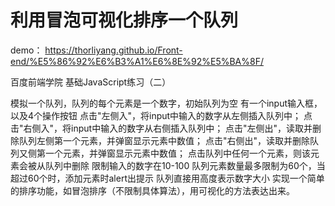 # 利用冒泡可视化排序一个队列

demo：  https://thorliyang.github.io/Front-end/%E5%86%92%E6%B3%A1%E6%8E%92%E5%BA%8F/


 百度前端学院 基础JavaScript练习（二）
 
模拟一个队列，队列的每个元素是一个数字，初始队列为空
有一个input输入框，以及4个操作按钮
点击"左侧入"，将input中输入的数字从左侧插入队列中；
点击"右侧入"，将input中输入的数字从右侧插入队列中；
点击"左侧出"，读取并删除队列左侧第一个元素，并弹窗显示元素中数值；
点击"右侧出"，读取并删除队列又侧第一个元素，并弹窗显示元素中数值；
点击队列中任何一个元素，则该元素会被从队列中删除
限制输入的数字在10-100
队列元素数量最多限制为60个，当超过60个时，添加元素时alert出提示
队列直接用高度表示数字大小
实现一个简单的排序功能，如冒泡排序（不限制具体算法），用可视化的方法表达出来。


